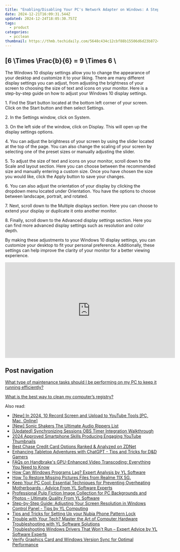```yaml
---
title: "Enabling/Disabling Your PC's Network Adapter on Windows: A Step-by-Step Guide - Tips From YL Computing"
date: 2024-12-21T16:09:31.544Z
updated: 2024-12-24T18:05:30.757Z
tags:
  - product
categories:
  - pcclean
thumbnail: https://thmb.techidaily.com/5648c434c12cbf88b15506d6d23b8724252689511d16fa18d7a28833e2a6d9c5.jpg
---
```


## \[6 \Times \Frac{b}{6} = 9 \Times 6 \

The Windows 10 display settings allow you to change the appearance of your desktop and customize it to your liking. There are many different display settings you can adjust, from adjusting the brightness of your screen to choosing the size of text and icons on your monitor. Here is a step-by-step guide on how to adjust your Windows 10 display settings. 

1\. Find the Start button located at the bottom left corner of your screen. Click on the Start button and then select Settings.

2\. In the Settings window, click on System.

3\. On the left side of the window, click on Display. This will open up the display settings options. 

4\. You can adjust the brightness of your screen by using the slider located at the top of the page. You can also change the scaling of your screen by selecting one of the preset sizes or manually adjusting the slider.

5\. To adjust the size of text and icons on your monitor, scroll down to the Scale and layout section. Here you can choose between the recommended size and manually entering a custom size. Once you have chosen the size you would like, click the Apply button to save your changes.

6\. You can also adjust the orientation of your display by clicking the dropdown menu located under Orientation. You have the options to choose between landscape, portrait, and rotated.

7\. Next, scroll down to the Multiple displays section. Here you can choose to extend your display or duplicate it onto another monitor.

8\. Finally, scroll down to the Advanced display settings section. Here you can find more advanced display settings such as resolution and color depth. 

By making these adjustments to your Windows 10 display settings, you can customize your desktop to fit your personal preference. Additionally, these settings can help improve the clarity of your monitor for a better viewing experience.

<!-- affiliate ads begin -->
<iframe width="560" height="315" src="https://www.youtube.com/embed/l4R7_qNIQvY?si=2zJOPfEcm6_3udzn" title="YouTube video player" frameborder="0" allow="accelerometer; autoplay; clipboard-write; encrypted-media; gyroscope; picture-in-picture; web-share" referrerpolicy="strict-origin-when-cross-origin" allowfullscreen></iframe>
<!-- affiliate ads end -->

## Post navigation

[What type of maintenance tasks should I be performing on my PC to keep it running efficiently?](https://tools.techidaily.com/pcclean/products/)

[What is the best way to clean my computer’s registry?](https://tools.techidaily.com/pcclean/products/)

<ins class="adsbygoogle"
     style="display:block"
     data-ad-format="autorelaxed"
     data-ad-client="ca-pub-7571918770474297"
     data-ad-slot="1223367746"></ins>

<ins class="adsbygoogle"
     style="display:block"
     data-ad-client="ca-pub-7571918770474297"
     data-ad-slot="8358498916"
     data-ad-format="auto"
     data-full-width-responsive="true"></ins>

<span class="atpl-alsoreadstyle">Also read:</span>
<div><ul>
<li><a href="https://youtube-docs.techidaily.com/n-2024-10-record-screen-and-upload-to-youtube-tools-pc-mac-online/"><u>[New] In 2024, 10 Record Screen and Upload to YouTube Tools [PC, Mac, Online]</u></a></li>
<li><a href="https://youtube-webster.techidaily.com/onic-shakers-the-ultimate-audio-rippers-list/"><u>[New] Sonic Shakers The Ultimate Audio Rippers List</u></a></li>
<li><a href="https://screen-activity-recording.techidaily.com/updated-synchronizing-sessions-obs-timer-integration-walkthrough/"><u>[Updated] Synchronizing Sessions OBS Timer Integration Walkthrough</u></a></li>
<li><a href="https://youtube-lab.techidaily.com/approved-smartphone-skills-producing-engaging-youtube-thumbnails/"><u>2024 Approved Smartphone Skills Producing Engaging YouTube Thumbnails</u></a></li>
<li><a href="https://hardware-tips.techidaily.com/best-chase-credit-card-options-ranked-and-analyzed-on-zdnet/"><u>Best Chase Credit Card Options Ranked & Analyzed on ZDNet</u></a></li>
<li><a href="https://tech-haven.techidaily.com/enhancing-tabletop-adventures-with-chatgpt-tips-and-tricks-for-dandd-gamers/"><u>Enhancing Tabletop Adventures with ChatGPT - Tips and Tricks for D&D Gamers</u></a></li>
<li><a href="https://discover-brilliant.techidaily.com/faqs-on-handbrakes-gpu-enhanced-video-transcoding-everything-you-need-to-know/"><u>FAQs on Handbrake's GPU-Enhanced Video Transcoding: Everything You Need to Know</u></a></li>
<li><a href="https://discover-best.techidaily.com/how-can-windows-programs-lag-expert-analysis-by-yl-software/"><u>How Can Windows Programs Lag? Expert Analysis by YL Software</u></a></li>
<li><a href="https://blog-min.techidaily.com/how-to-restore-missing-pictures-files-from-realme-11x-5g-by-fonelab-android-recover-pictures/"><u>How To Restore Missing Pictures Files from Realme 11X 5G.</u></a></li>
<li><a href="https://discover-best.techidaily.com/keep-your-pc-cool-essential-techniques-for-preventing-overheating-motherboards-advice-from-yl-software-experts/"><u>Keep Your PC Cool: Essential Techniques for Preventing Overheating Motherboards - Advice From YL Software Experts</u></a></li>
<li><a href="https://discover-best.techidaily.com/professional-pulp-fiction-image-collection-for-pc-backgrounds-and-photos-ultimate-quality-from-yl-software/"><u>Professional Pulp Fiction Image Collection for PC Backgrounds and Photos – Ultimate Quality From YL Software</u></a></li>
<li><a href="https://discover-best.techidaily.com/step-by-step-guide-adjusting-your-screen-resolution-in-windows-control-panel-tips-by-yl-computing/"><u>Step-by-Step Guide: Adjusting Your Screen Resolution in Windows Control Panel - Tips by YL Computing</u></a></li>
<li><a href="https://easy-unlock-android.techidaily.com/tips-and-tricks-for-setting-up-your-nubia-phone-pattern-lock-by-drfone-android/"><u>Tips and Tricks for Setting Up your Nubia Phone Pattern Lock</u></a></li>
<li><a href="https://discover-best.techidaily.com/trouble-with-your-tech-master-the-art-of-computer-hardware-troubleshooting-with-yl-software-solutions/"><u>Trouble with Your Tech? Master the Art of Computer Hardware Troubleshooting with YL Software Solutions</u></a></li>
<li><a href="https://discover-best.techidaily.com/troubleshooting-windows-drivers-that-wont-run-expert-advice-by-yl-software-experts/"><u>Troubleshooting Windows Drivers That Won't Run – Expert Advice by YL Software Experts</u></a></li>
<li><a href="https://discover-best.techidaily.com/verify-graphics-card-and-windows-version-sync-for-optimal-performance/"><u>Verify Graphics Card and Windows Version Sync for Optimal Performance</u></a></li>
</ul></div>

